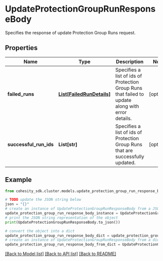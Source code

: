 # UpdateProtectionGroupRunResponseBody

Specifies the response of update Protection Group Runs request.

## Properties

Name | Type | Description | Notes
------------ | ------------- | ------------- | -------------
**failed_runs** | [**List[FailedRunDetails]**](FailedRunDetails.md) | Specifies a list of ids of Protection Group Runs that failed to update along with error details. | [optional] 
**successful_run_ids** | **List[str]** | Specifies a list of ids of Protection Group Runs that are successfully updated. | [optional] 

## Example

```python
from cohesity_sdk.cluster.models.update_protection_group_run_response_body import UpdateProtectionGroupRunResponseBody

# TODO update the JSON string below
json = "{}"
# create an instance of UpdateProtectionGroupRunResponseBody from a JSON string
update_protection_group_run_response_body_instance = UpdateProtectionGroupRunResponseBody.from_json(json)
# print the JSON string representation of the object
print(UpdateProtectionGroupRunResponseBody.to_json())

# convert the object into a dict
update_protection_group_run_response_body_dict = update_protection_group_run_response_body_instance.to_dict()
# create an instance of UpdateProtectionGroupRunResponseBody from a dict
update_protection_group_run_response_body_from_dict = UpdateProtectionGroupRunResponseBody.from_dict(update_protection_group_run_response_body_dict)
```
[[Back to Model list]](../README.md#documentation-for-models) [[Back to API list]](../README.md#documentation-for-api-endpoints) [[Back to README]](../README.md)


